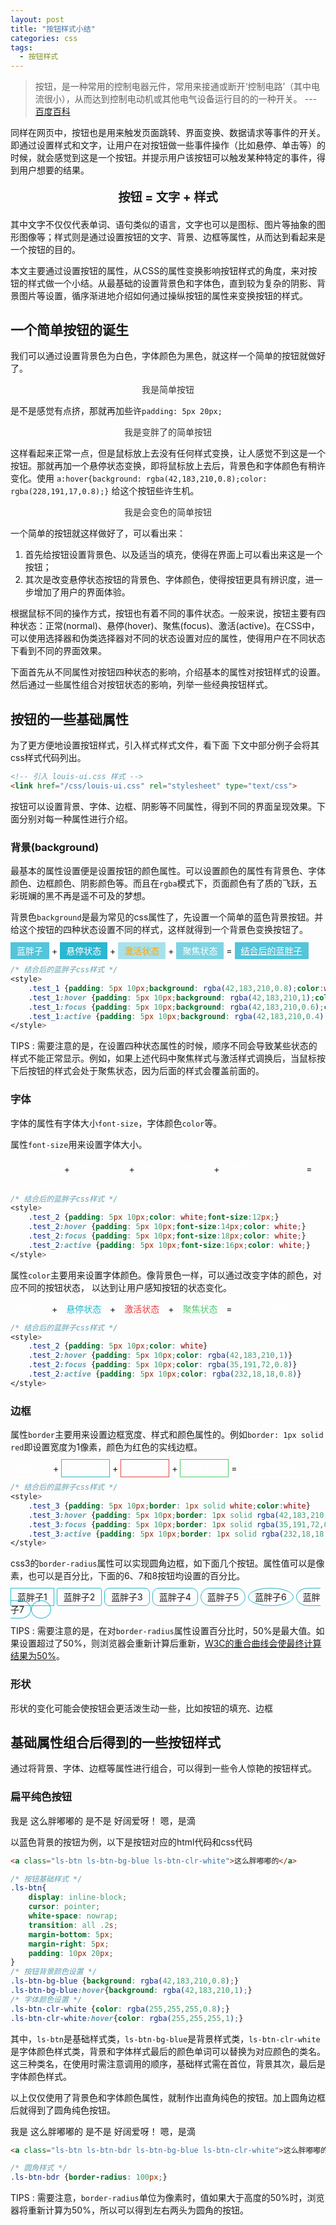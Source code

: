 ```yaml
---
layout: post
title: "按钮样式小结"
categories: css
tags: 
  - 按钮样式
---
```



<link href="/css/louis-ui.css" rel="stylesheet" type="text/css">


> 按钮，是一种常用的控制电器元件，常用来接通或断开‘控制电路’（其中电流很小），从而达到控制电动机或其他电气设备运行目的的一种开关。
> --- [百度百科](https://baike.baidu.com/item/%E6%8C%89%E9%92%AE/7194682?fr=aladdin)

同样在网页中，按钮也是用来触发页面跳转、界面变换、数据请求等事件的开关。即通过设置样式和文字，让用户在对按钮做一些事件操作（比如悬停、单击等）的时候，就会感觉到这是一个按钮。并提示用户该按钮可以触发某种特定的事件，得到用户想要的结果。

<p style="text-align: center;font-weight:bold;font-size: 1.2rem;">按钮 = 文字 + 样式</p>


其中文字不仅仅代表单词、语句类似的语言，文字也可以是图标、图片等抽象的图形图像等；样式则是通过设置按钮的文字、背景、边框等属性，从而达到看起来是一个按钮的目的。

本文主要通过设置按钮的属性，从CSS的属性变换影响按钮样式的角度，来对按钮的样式做一个小结。从最基础的设置背景色和字体色，直到较为复杂的阴影、背景图片等设置，循序渐进地介绍如何通过操纵按钮的属性来变换按钮的样式。

## 一个简单按钮的诞生

我们可以通过设置背景色为白色，字体颜色为黑色，就这样一个简单的按钮就做好了。

<p style="text-align: center;">
	<a style="background: rgba(255,255,255,0.8);color: rgba(0,0,0,0.8)">我是简单按钮</a>
</p>

是不是感觉有点挤，那就再加些许```padding: 5px 20px;```

<p style="text-align: center;">
	<a style="background: rgba(255,255,255,0.8);color: rgba(0,0,0,0.8);padding: 5px 20px;">我是变胖了的简单按钮</a>
</p>

这样看起来正常一点，但是鼠标放上去没有任何样式变换，让人感觉不到这是一个按钮。那就再加一个悬停状态变换，即将鼠标放上去后，背景色和字体颜色有稍许变化。使用 ```a:hover{background: rgba(42,183,210,0.8);color: rgba(228,191,17,0.8);}``` 给这个按钮些许生机。

<style>.test1 a {background: rgba(255,255,255,0.8);color: rgba(0,0,0,0.8);padding: 5px 20px;} .test1 a:hover {background: rgba(42,183,210,0.8);color: rgba(255,255,255,0.8);}</style>
<p class="test1" style="text-align: center;">
	<a >我是会变色的简单按钮</a>
</p>

一个简单的按钮就这样做好了，可以看出来：
1. 首先给按钮设置背景色、以及适当的填充，使得在界面上可以看出来这是一个按钮；
2. 其次是改变悬停状态按钮的背景色、字体颜色，使得按钮更具有辨识度，进一步增加了用户的界面体验。




<p class="ls-hr"></p>

根据鼠标不同的操作方式，按钮也有着不同的事件状态。一般来说，按钮主要有四种状态：正常(normal)、悬停(hover)、聚焦(focus)、激活(active)。在CSS中，可以使用选择器和伪类选择器对不同的状态设置对应的属性，使得用户在不同状态下看到不同的界面效果。

下面首先从不同属性对按钮四种状态的影响，介绍基本的属性对按钮样式的设置。然后通过一些属性组合对按钮状态的影响，列举一些经典按钮样式。

## 按钮的一些基础属性

为了更方便地设置按钮样式，引入样式样式文件，<span class="ls-clr-blue">看下面 <i class="fa fa-level-down"></i></span> 下文中部分例子会将其css样式代码列出。

```html
<!-- 引入 louis-ui.css 样式 -->
<link href="/css/louis-ui.css" rel="stylesheet" type="text/css">
```

按钮可以设置背景、字体、边框、阴影等不同属性，得到不同的界面呈现效果。下面分别对每一种属性进行介绍。

### 背景(background)

最基本的属性设置便是设置按钮的颜色属性。可以设置颜色的属性有背景色、字体颜色、边框颜色、阴影颜色等。而且在```rgba```模式下，页面颜色有了质的飞跃，五彩斑斓的黑不再是遥不可及的梦想。


背景色```background```是最为常见的css属性了，先设置一个简单的蓝色背景按钮。并给这个按钮的四种状态设置不同的样式，这样就得到一个背景色变换按钮了。

<style>
	.test_1 {padding: 5px 10px;background: rgba(42,183,210,0.8);color:white;border: none;}
	.test_1:hover {padding: 5px 10px;background: rgba(42,183,210,1);color:white;}
	.test_1:focus {padding: 5px 10px;background: rgba(42,183,210,0.6);color:white;}
	.test_1:active {padding: 5px 10px;background: rgba(42,183,210,0.4);color:orange;}
</style>
<p>
	<a style="padding: 5px 10px;background: rgba(42,183,210,0.8);color:white;">蓝胖子</a>
	+ <a style="padding: 5px 10px;background: rgba(42,183,210,1);color:white;">悬停状态</a>
	+ <a style="padding: 5px 10px;background: rgba(42,183,210,0.4);color:orange;">激活状态</a>
	+ <a style="padding: 5px 10px;background: rgba(42,183,210,0.6);color:white;">聚焦状态</a>
	= <a href="javascript:;" class="test_1">结合后的蓝胖子</a>
</p>

```css
/* 结合后的蓝胖子css样式 */
<style>
	.test_1 {padding: 5px 10px;background: rgba(42,183,210,0.8);color:white;border: none;}
	.test_1:hover {padding: 5px 10px;background: rgba(42,183,210,1);color:white;}
	.test_1:focus {padding: 5px 10px;background: rgba(42,183,210,0.6);color:white;}
	.test_1:active {padding: 5px 10px;background: rgba(42,183,210,0.4);color:orange;}
</style>
```
<span class="ls-badge ls-bg-red">TIPS</span> :  需要注意的是，在设置四种状态属性的时候，顺序不同会导致某些状态的样式不能正常显示。例如，如果上述代码中聚焦样式与激活样式调换后，当鼠标按下后按钮的样式会处于聚焦状态，因为后面的样式会覆盖前面的。



### 字体

字体的属性有字体大小```font-size```，字体颜色```color```等。

属性```font-size```用来设置字体大小。

<style>
	.test_2 {padding: 5px 10px;color: white;font-size:12px;}
	.test_2:hover {padding: 5px 10px;font-size:14px;color: white;}
	.test_2:focus {padding: 5px 10px;font-size:18px;color: white;}
	.test_2:active {padding: 5px 10px;font-size:16px;color: white;}
</style>

<p>
	<a style="padding: 5px 10px;color: white;font-size:12px;">蓝胖子12px</a>
	+ <a style="ppadding: 5px 10px;font-size:14px;color: white;">悬停状态14px</a>
	+ <a style="padding: 5px 10px;font-size:16px;color: white;">激活状态16px</a>
	+ <a style="padding: 5px 10px;font-size:18px;color: white;">聚焦状态18px</a>
	= <a href="javascript:;" class="test_2">结合后的蓝胖子</a>
</p>


```css
/* 结合后的蓝胖子css样式 */
<style>
	.test_2 {padding: 5px 10px;color: white;font-size:12px;}
	.test_2:hover {padding: 5px 10px;font-size:14px;color: white;}
	.test_2:focus {padding: 5px 10px;font-size:18px;color: white;}
	.test_2:active {padding: 5px 10px;font-size:16px;color: white;}
</style>
```

属性```color```主要用来设置字体颜色。像背景色一样，可以通过改变字体的颜色，对应不同的按钮状态，
以达到让用户感知按钮的状态变化。

<style>
	.test_3 {padding: 5px 10px;color: white}
	.test_3:hover {padding: 5px 10px;color: rgba(42,183,210,1)}
	.test_3:focus {padding: 5px 10px;color: rgba(35,191,72,0.8)}
	.test_3:active {padding: 5px 10px;color: rgba(232,18,18,0.8)}
</style>

<p>
	<a style="padding: 5px 10px;color:white">蓝胖子</a>
	+ <a style="padding: 5px 10px;color: rgba(42,183,210,1)">悬停状态</a>
	+ <a style="padding: 5px 10px;color: rgba(232,18,18,0.8)">激活状态</a>
	+ <a style="padding: 5px 10px;color: rgba(35,191,72,0.8)">聚焦状态</a>
	= <a href="javascript:;" class="test_3">结合后的蓝胖子</a>
</p>


```css
/* 结合后的蓝胖子css样式 */
<style>
	.test_2 {padding: 5px 10px;color: white}
	.test_2:hover {padding: 5px 10px;color: rgba(42,183,210,1)}
	.test_2:focus {padding: 5px 10px;color: rgba(35,191,72,0.8)}
	.test_2:active {padding: 5px 10px;color: rgba(232,18,18,0.8)}
</style>
```



### 边框


属性```border```主要用来设置边框宽度、样式和颜色属性的。例如```border: 1px solid red```即设置宽度为1像素，颜色为红色的实线边框。



<style>
	.test_4 {padding: 5px 10px;border: 1px solid white;color:white}
	.test_4:hover {padding: 5px 10px;border: 1px solid rgba(42,183,210,1)}
	.test_4:focus {padding: 5px 10px;border: 1px solid rgba(35,191,72,0.8)}
	.test_4:active {padding: 5px 10px;border: 1px solid rgba(232,18,18,0.8)}
</style>

<p>
	<a style="padding: 5px 10px;border: 1px solid white;color:white">蓝胖子</a>
	+ <a style="padding: 5px 10px;border: 1px solid rgba(42,183,210,1);color:white">悬停状态</a>
	+ <a style="padding: 5px 10px;border: 1px solid rgba(232,18,18,0.8);color:white">激活状态</a>
	+ <a style="padding: 5px 10px;border: 1px solid rgba(35,191,72,0.8);color:white">聚焦状态</a>
	= <a href="javascript:;" class="test_4">结合后的蓝胖子</a>
</p>


```css
/* 结合后的蓝胖子css样式 */
<style>
	.test_3 {padding: 5px 10px;border: 1px solid white;color:white}
	.test_3:hover {padding: 5px 10px;border: 1px solid rgba(42,183,210,1)}
	.test_3:focus {padding: 5px 10px;border: 1px solid rgba(35,191,72,0.8)}
	.test_3:active {padding: 5px 10px;border: 1px solid rgba(232,18,18,0.8)}
</style>
```

css3的```border-radius```属性可以实现圆角边框，如下面几个按钮。属性值可以是像素，也可以是百分比，下面的6、7和8按钮均设置的百分比。


<p>
	<a style="padding: 5px 10px;border: 1px solid rgba(42,183,210,1);">蓝胖子1</a>
	<a style="padding: 5px 10px;border: 1px solid rgba(42,183,210,1);border-radius: 3px;">蓝胖子2</a>
	<a style="padding: 5px 10px;border: 1px solid rgba(42,183,210,1);border-radius: 8px;">蓝胖子3</a>
	<a style="padding: 5px 10px;border: 1px solid rgba(42,183,210,1);border-radius: 10px;">蓝胖子4</a>
	<a style="padding: 5px 10px;border: 1px solid rgba(42,183,210,1);border-radius: 15px;">蓝胖子5</a>
	<a style="padding: 5px 10px;border: 1px solid rgba(42,183,210,1);border-radius: 50%;">蓝胖子6</a>
	<a style="padding: 5px 10px;border: 1px solid rgba(42,183,210,1);border-radius: 100%;">蓝胖子7</a>
	<a style="padding: 5px 15px;border: 1px solid rgba(42,183,210,1);border-radius: 100%;"></a>
</p>

<span class="ls-badge ls-bg-red">TIPS</span> : 需要注意的是，在对```border-radius```属性设置百分比时，50%是最大值。如果设置超过了50%，则浏览器会重新计算后重新，[W3C的重合曲线会使最终计算结果为50%](https://blog.csdn.net/ntoskiking/article/details/50960761)。



### 形状

形状的变化可能会使按钮会更活泼生动一些，比如按钮的填充、边框










## 基础属性组合后得到的一些按钮样式

通过将背景、字体、边框等属性进行组合，可以得到一些令人惊艳的按钮样式。

### 扁平纯色按钮

<div class="a-5">
	<a class="ls-btn ls-btn-bg-white ls-btn-clr-black">我是</a>
	<a class="ls-btn ls-btn-bg-blue ls-btn-clr-white">这么胖嘟嘟的</a>
	<a class="ls-btn ls-btn-bg-red ls-btn-clr-white">是不是</a>
	<a class="ls-btn ls-btn-bg-orange ls-btn-clr-white">好阔爱呀！</a>
	<a class="ls-btn ls-btn-bg-green ls-btn-clr-white">嗯，是滴</a>
</div>


以蓝色背景的按钮为例，以下是按钮对应的html代码和css代码


```html
<a class="ls-btn ls-btn-bg-blue ls-btn-clr-white">这么胖嘟嘟的</a>
```



```css
/* 按钮基础样式 */
.ls-btn{
    display: inline-block;
    cursor: pointer;
    white-space: nowrap;
    transition: all .2s;  
    margin-bottom: 5px;
    margin-right: 5px;
    padding: 10px 20px;
}
/* 按钮背景颜色设置 */
.ls-btn-bg-blue {background: rgba(42,183,210,0.8);}
.ls-btn-bg-blue:hover{background: rgba(42,183,210,1);}
/* 字体颜色设置 */
.ls-btn-clr-white {color: rgba(255,255,255,0.8);}
.ls-btn-clr-white:hover{color: rgba(255,255,255,1);}
```

其中，```ls-btn```是基础样式类，```ls-btn-bg-blue```是背景样式类，```ls-btn-clr-white```是字体颜色样式类，背景和字体样式最后的颜色单词可以替换为对应颜色的类名。这三种类名，在使用时需注意调用的顺序，基础样式需在首位，背景其次，最后是字体颜色样式。


以上仅仅使用了背景色和字体颜色属性，就制作出直角纯色的按钮。加上圆角边框后就得到了圆角纯色按钮。


<div class="a-5">
	<a class="ls-btn ls-btn-bdr ls-btn-bg-white ls-btn-clr-black">我是</a>
	<a class="ls-btn ls-btn-bdr ls-btn-bg-blue ls-btn-clr-white">这么胖嘟嘟的</a>
	<a class="ls-btn ls-btn-bdr ls-btn-bg-red ls-btn-clr-white">是不是</a>
	<a class="ls-btn ls-btn-bdr ls-btn-bg-orange ls-btn-clr-white">好阔爱呀！</a>
	<a class="ls-btn ls-btn-bdr ls-btn-bg-green ls-btn-clr-white">嗯，是滴</a>
</div>

```html
<a class="ls-btn ls-btn-bdr ls-btn-bg-blue ls-btn-clr-white">这么胖嘟嘟的</a>
```

```css
/* 圆角样式 */
.ls-btn-bdr {border-radius: 100px;}
```

<span class="ls-badge ls-bg-red">TIPS</span> : 需要注意，```border-radius```单位为像素时，值如果大于高度的50%时，浏览器将重新计算为50%，所以可以得到左右两头为圆角的按钮。


